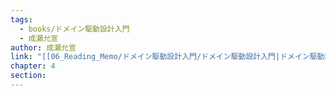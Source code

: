 ```yaml
---
tags:
  - books/ドメイン駆動設計入門
  - 成瀬允宣
author: 成瀬允宣
link: "[[06_Reading_Memo/ドメイン駆動設計入門/ドメイン駆動設計入門|ドメイン駆動設計入門]]"
chapter: 4
section: 
---
```


